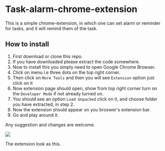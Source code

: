 # Task-alarm-chrome-extension
This is a simple chrome-extension, in which one can set alarm or reminder for tasks, and it will remind them of the task.
## How to install
1. First download or clone this repo.
2. If you have downloaded please extract the code somewhere.
1. Now to install this you simply need to open Google Chrome Browser.
2. Click on menu i.e three dots on the top right corner.
3. Then click on ```More Tools``` and then you will see ```Extension``` option just click on it
4. Now extension page should open, show from top right corner turn on the ```Developer Mode``` if not already turned on.
5. You should see an option ```Load Unpacked``` click on it, and choose folder you have extracted, in step 2.
6. Now the extension should appear on you broswer's extension bar.
7. Go and play around it.

Any suggestion and changes are welcome.

<img src="https://lh3.googleusercontent.com/JlmSgTa6pZ5LV3P13ILVNOoVi6oqAZcas6WXlbwWlusyzXf4_rjUUn-7wSVB8pdB6JkgPq_-x1LVgYicbd3SBk35DdqDUC7NIpWpzDzWdC3SSLuUe3_ZT9nHOpZUOex2wYF8dn9F=w482-h442-no" />

The extension look as this.
